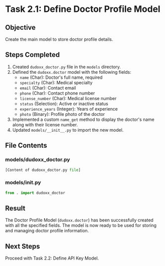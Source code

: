 # Task 2.1: Define Doctor Profile Model

## Objective
Create the main model to store doctor profile details.

## Steps Completed

1. Created `dudoxx_doctor.py` file in the `models` directory.
2. Defined the `dudoxx.doctor` model with the following fields:
   - `name` (Char): Doctor's full name, required
   - `specialty` (Char): Medical specialty
   - `email` (Char): Contact email
   - `phone` (Char): Contact phone number
   - `license_number` (Char): Medical license number
   - `status` (Selection): Active or inactive status
   - `experience_years` (Integer): Years of experience
   - `photo` (Binary): Profile photo of the doctor
3. Implemented a custom `name_get` method to display the doctor's name along with their license number.
4. Updated `models/__init__.py` to import the new model.

## File Contents

### models/dudoxx_doctor.py
```python
[Content of dudoxx_doctor.py file]
```

### models/__init__.py
```python
from . import dudoxx_doctor
```

## Result
The Doctor Profile Model (`dudoxx.doctor`) has been successfully created with all the specified fields. The model is now ready to be used for storing and managing doctor profile information.

## Next Steps
Proceed with Task 2.2: Define API Key Model.